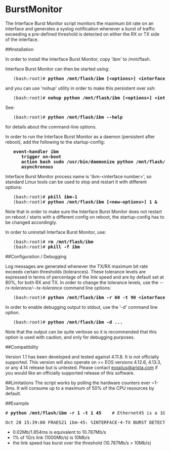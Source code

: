 BurstMonitor
============

The Interface Burst Monitor script monitors the maximum bit rate on an interface and generates a syslog notification whenever a burst of traffic exceeding a pre-defined threshold is detected on either the RX or TX side of the interface.

##Installation

In order to install the Interface Burst Monitor, copy 'ibm' to /mnt/flash.

Interface Burst Monitor can then be started using:

<pre>   (bash:root)# <b>python /mnt/flash/ibm [&lt;options&gt;] &lt;interface number&gt;&</b></pre>

and you can use 'nohup' utility in order to make this persistent over ssh:

<pre>   (bash:root)# <b>nohup python /mnt/flash/ibm [&lt;options&gt;] &lt;interface number&gt; &</b></pre>

See: 

<pre>   (bash:root)# <b>python /mnt/flash/ibm --help</b></pre>

for details about the command-line options.

In order to run the Interface Burst Monitor as a daemon (persistent after reboot), add the following to the startup-config:

<pre>   <b>event-handler ibm
      trigger on-boot
      action bash sudo /usr/bin/daemonize python /mnt/flash/ibm [&lt;options&gt;] &lt;interface number&gt; &
      asynchronous</b></pre>

Interface Burst Monitor process name is 'ibm-&lt;interface number&gt;', so standard Linux tools can be used to stop and restart it with different options:

<pre>   (bash:root)# <b>pkill ibm-1</b>
   (bash:root)# <b>python /mnt/flash/ibm [&lt;new-options&gt;] 1 &</b></pre>

Note that in order to make sure the Interface Burst Monitor does not restart on reboot / starts with a different config on reboot, the startup-config has to be changed accordingly.

In order to uninstall Interface Burst Monitor, use:

<pre>   (bash:root)# <b>rm /mnt/flash/ibm</b>
   (bash:root)# <b>pkill -f ibm</b></pre>

##Configuration / Debugging

Log messages are generated whenever the TX/RX maximum bit rate exceeds certain thresholds (tolerances). These tolerance levels are expressed in terms of percentage of the link speed and are by default set at 80%, for both RX and TX.  In order to change the tolerance levels, use the *--rx-tolerance/--tx-tolerance* command line options:

<pre>   (bash:root)# <b>python /mnt/flash/ibm -r 60 -t 90 &lt;interface number&gt; &</b></pre>

In order to enable debugging output to stdout, use the '-d' command line option.

<pre>   (bash:root)# <b>python /mnt/flash/ibm -d ...</b></pre>

Note that the output can be quite verbose so it is recommended that this option is used with caution, and only for debugging purposes.

##Compatibility

Version 1.1 has been developed and tested against 4.11.8. It is not officially supported. This version will also operate on >= EOS versions 4.12.6, 4.13.3, or any 4.14 release but is untested. Please contact eosplus@arista.com if you would like an officially supported release of this software.

##Limitations
The script works by polling the hardware counters ever ~1-3ms. It will consume up to a maximum of 50% of the CPU resources by default.

##Example
<pre># <b>python /mnt/flash/ibm -r 1 -t 1 45 </b>   # Ethernet45 is a 1Gbps link</pre>
<pre>Oct 28 15:39:00 FRAES21 ibm-45: %INTERFACE-4-TX_BURST_DETECTED: TX burst (0.02Mb/1.854ms) detected on port 45</pre>

   - 0.02Mb/1.854ms is equivalent to 10.787Mb/s
   - 1% of 1G/s link (1000Mb/s) is 10Mb/s
   - the link speed has burst over the threshold (10.787Mb/s > 10Mb/s)
